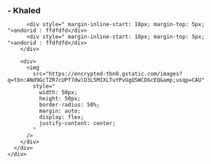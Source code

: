 <div>
      <div
        style="
          display: flex;
          justify-content: space-between;
          align-items: center;
        "
      >
        <div>
          <div style="font-size: 18px; font-weight: bold">- Khaled</div>

          <div style=" margin-inline-start: 18px; margin-top: 5px; ">andorid : ffdfdfd</div>
          <div style=" margin-inline-start: 18px; margin-top: 5px; ">andorid : ffdfdfd</div>
        </div>

        <div>
          <img
            src="https://encrypted-tbn0.gstatic.com/images?q=tbn:ANd9GcTZR7cUPf7dwlO3L5MIXLTuYPvUgQSWCDGcEQ&amp;usqp=CAU"
            style="
              width: 50px;
              height: 50px;
              border-radius: 50%;
              margin: auto;
              display: flex;
              justify-content: center;
            "
          />
        </div>
      </div>
    </div>
